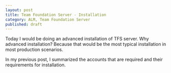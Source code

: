 ```yaml
---
layout: post
title: Team Foundation Server - Installation
category: ALM, Team Foundation Server
published: draft
---
```


Today I would be doing an advanced installation of TFS server. Why advanced installation? Because that would be the most typical installation in most production scenarios.

In my previous post, I summarized the accounts that are required and their requirements for installation. 